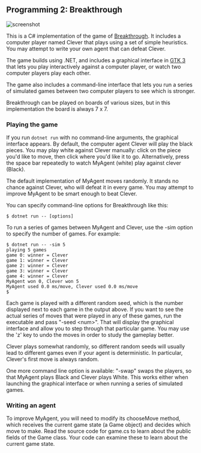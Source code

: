## Programming 2: Breakthrough

![screenshot](breakthrough.png)

This is a C# implementation of the game of [Breakthrough](https://en.wikipedia.org/wiki/Breakthrough_(board_game)).  It includes a computer player named Clever that plays using a set of simple heuristics.  You may attempt to write your own agent that can defeat Clever.

The game builds using .NET, and includes a graphical interface in [GTK 3](https://github.com/GtkSharp/GtkSharp) that lets you play interactively against a computer player, or watch two computer players play each other.

The game also includes a command-line interface that lets you run a series of simulated games between two computer players to see which is stronger.

Breakthrough can be played on boards of various sizes, but in this implementation the board is always 7 x 7.

### Playing the game

If you run `dotnet run` with no command-line arguments, the graphical interface appears.  By default, the computer agent Clever will play the black pieces.  You may play white against Clever manually: click on the piece you'd like to move, then click where you'd like it to go.  Alternatively, press the space bar repeatedly to watch MyAgent (white) play against clever (Black).

The default implementation of MyAgent moves randomly.  It stands no chance against Clever, who will defeat it in every game.  You may attempt to improve MyAgent to be smart enough to beat Clever.

You can specify command-line options for Breakthrough like this:

```
$ dotnet run -- [options]
```

To run a series of games between MyAgent and Clever, use the -sim option to specify the number of games.  For example:

```
$ dotnet run -- -sim 5
playing 5 games
game 0: winner = Clever
game 1: winner = Clever
game 2: winner = Clever
game 3: winner = Clever
game 4: winner = Clever
MyAgent won 0, Clever won 5
MyAgent used 0.0 ms/move, Clever used 0.0 ms/move
$ 
```

Each game is played with a different random seed, which is the number displayed next to each game in the output above.  If you want to see the actual series of moves that were played in any of these games, run the executable and pass "-seed \<num>".  That will display the graphical interface and allow you to step through that particular game. You may use the 'z' key to undo the moves in order to study the gameplay better.

Clever plays somewhat randomly, so different random seeds will usually lead to different games even if your agent is deterministic.  In particular, Clever's first move is always random.

One more command line option is available: "-swap" swaps the players, so that MyAgent plays Black and Clever plays White.  This works either when launching the graphical interface or when running a series of simulated games.

### Writing an agent

To improve MyAgent, you will need to modify its chooseMove method, which receives the current game state (a Game object) and decides which move to make.  Read the source code for game.cs to learn about the public fields of the Game class.  Your code can examine these to learn about the current game state.
